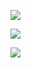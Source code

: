 
![](http://yushengc.twbbs.org:9090/blog/resources/photos/TeachingPlan/water01.small.PNG)

![](http://yushengc.twbbs.org:9090/blog/resources/photos/TeachingPlan/water02.small.PNG)

![](http://yushengc.twbbs.org:9090/blog/resources/photos/TeachingPlan/water03.small.PNG)